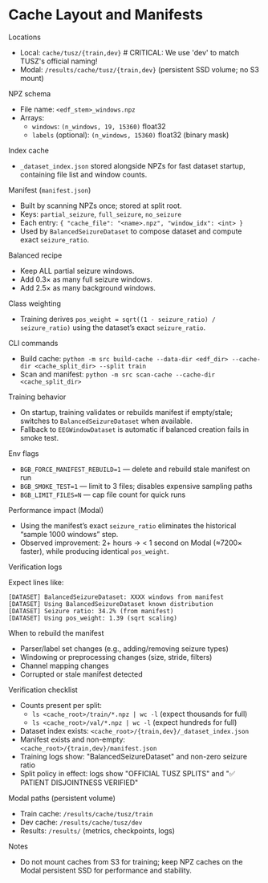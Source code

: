 # Cache Layout and Manifests

Locations

- Local: `cache/tusz/{train,dev}`  # CRITICAL: We use 'dev' to match TUSZ's official naming!
- Modal: `/results/cache/tusz/{train,dev}` (persistent SSD volume; no S3 mount)

NPZ schema

- File name: `<edf_stem>_windows.npz`
- Arrays:
  - `windows`: `(n_windows, 19, 15360)` float32
  - `labels` (optional): `(n_windows, 15360)` float32 (binary mask)

Index cache

- `_dataset_index.json` stored alongside NPZs for fast dataset startup, containing file list and window counts.

Manifest (`manifest.json`)

- Built by scanning NPZs once; stored at split root.
- Keys: `partial_seizure`, `full_seizure`, `no_seizure`
- Each entry: `{ "cache_file": "<name>.npz", "window_idx": <int> }`
- Used by `BalancedSeizureDataset` to compose dataset and compute exact `seizure_ratio`.

Balanced recipe

- Keep ALL partial seizure windows.
- Add 0.3× as many full seizure windows.
- Add 2.5× as many background windows.

Class weighting

- Training derives `pos_weight = sqrt((1 - seizure_ratio) / seizure_ratio)` using the dataset’s exact `seizure_ratio`.

CLI commands

- Build cache: `python -m src build-cache --data-dir <edf_dir> --cache-dir <cache_split_dir> --split train`
- Scan and manifest: `python -m src scan-cache --cache-dir <cache_split_dir>`

Training behavior

- On startup, training validates or rebuilds manifest if empty/stale; switches to `BalancedSeizureDataset` when available.
- Fallback to `EEGWindowDataset` is automatic if balanced creation fails in smoke test.

Env flags

- `BGB_FORCE_MANIFEST_REBUILD=1` — delete and rebuild stale manifest on run
- `BGB_SMOKE_TEST=1` — limit to 3 files; disables expensive sampling paths
- `BGB_LIMIT_FILES=N` — cap file count for quick runs

Performance impact (Modal)

- Using the manifest’s exact `seizure_ratio` eliminates the historical “sample 1000 windows” step.
- Observed improvement: 2+ hours → < 1 second on Modal (≈7200× faster), while producing identical `pos_weight`.

Verification logs

Expect lines like:

```
[DATASET] BalancedSeizureDataset: XXXX windows from manifest
[DATASET] Using BalancedSeizureDataset known distribution
[DATASET] Seizure ratio: 34.2% (from manifest)
[DATASET] Using pos_weight: 1.39 (sqrt scaling)
```

When to rebuild the manifest

- Parser/label set changes (e.g., adding/removing seizure types)
- Windowing or preprocessing changes (size, stride, filters)
- Channel mapping changes
- Corrupted or stale manifest detected

Verification checklist

- Counts present per split:
  - `ls <cache_root>/train/*.npz | wc -l` (expect thousands for full)
  - `ls <cache_root>/val/*.npz | wc -l` (expect hundreds for full)
- Dataset index exists: `<cache_root>/{train,dev}/_dataset_index.json`
- Manifest exists and non-empty: `<cache_root>/{train,dev}/manifest.json`
- Training logs show: "BalancedSeizureDataset" and non-zero seizure ratio
- Split policy in effect: logs show "OFFICIAL TUSZ SPLITS" and "✅ PATIENT DISJOINTNESS VERIFIED"

Modal paths (persistent volume)

- Train cache: `/results/cache/tusz/train`
- Dev cache: `/results/cache/tusz/dev`
- Results: `/results/` (metrics, checkpoints, logs)

Notes

- Do not mount caches from S3 for training; keep NPZ caches on the Modal persistent SSD for performance and stability.
